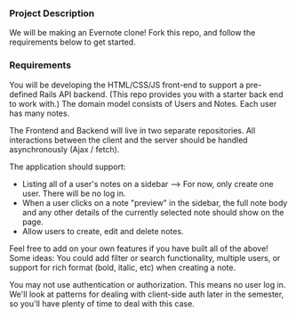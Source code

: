 ### Project Description

We will be making an Evernote clone! Fork this repo, and follow the requirements below to get started.

### Requirements
You will be developing the HTML/CSS/JS front-end to support a pre-defined Rails API backend. (This repo provides you with a starter back end to work with.) The domain model consists of Users and Notes. Each user has many notes.

The Frontend and Backend will live in two separate repositories. All interactions between the client and the server should be handled asynchronously (Ajax / fetch).

The application should support:

* Listing all of a user's notes on a sidebar --> For now, only create one user. There will be no log in.
* When a user clicks on a note "preview" in the sidebar, the full note body and any other details of the currently selected note should show on the page.
* Allow users to create, edit and delete notes.

Feel free to add on your own features if you have built all of the above! Some ideas: You could add filter or search functionality, multiple users, or support for rich format (bold, italic, etc) when creating a note.

You may not use authentication or authorization. This means no user log in. We'll look at patterns for dealing with client-side auth later in the semester, so you'll have plenty of time to deal with this case.

